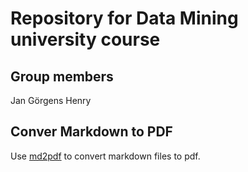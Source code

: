 # Repository for Data Mining university course

## Group members

Jan Görgens
Henry

## Conver Markdown to PDF

Use [md2pdf](https://md2pdf.netlify.app/) to convert markdown files to pdf.
